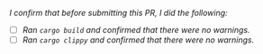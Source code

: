 *I confirm that before submitting this PR, I did the following:*
  - [ ] *Ran `cargo build` and confirmed that there were no warnings.*
  - [ ] *Ran `cargo clippy` and confirmed that there were no warnings.*

